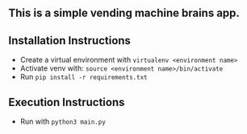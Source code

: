 ## This is a simple vending machine brains app.

## Installation Instructions

- Create a virtual environment with `virtualenv <environment name>`
- Activate venv with: `source <environment name>/bin/activate`
- Run `pip install -r requirements.txt`

## Execution Instructions
- Run with `python3 main.py`
